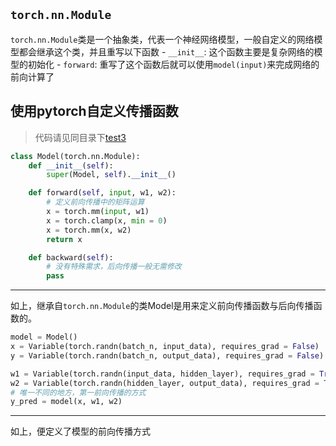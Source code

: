 ## `torch.nn.Module`
`torch.nn.Module`类是一个抽象类，代表一个神经网络模型，一般自定义的网络模型都会继承这个类，并且重写以下函数
    - `__init__`: 这个函数主要是复杂网络的模型的初始化
    - `forward`: 重写了这个函数后就可以使用`model(input)`来完成网络的前向计算了

## 使用pytorch自定义传播函数
> 代码请见同目录下[test3](test3.py)

```python
class Model(torch.nn.Module):
    def __init__(self):
        super(Model, self).__init__()

    def forward(self, input, w1, w2):
        # 定义前向传播中的矩阵运算
        x = torch.mm(input, w1)
        x = torch.clamp(x, min = 0)
        x = torch.mm(x, w2)
        return x

    def backward(self):
        # 没有特殊需求，后向传播一般无需修改
        pass
```
---
如上，继承自`torch.nn.Module`的类Model是用来定义前向传播函数与后向传播函数的。

```python
model = Model()
x = Variable(torch.randn(batch_n, input_data), requires_grad = False)
y = Variable(torch.randn(batch_n, output_data), requires_grad = False)

w1 = Variable(torch.randn(input_data, hidden_layer), requires_grad = True)
w2 = Variable(torch.randn(hidden_layer, output_data), requires_grad = True)
# 唯一不同的地方，第一前向传播的方式
y_pred = model(x, w1, w2)
```
---
如上，便定义了模型的前向传播方式
